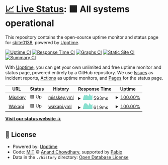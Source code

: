# [📈 Live Status](https://status.sbite0138.net): <!--live status--> **🟩 All systems operational**

This repository contains the open-source uptime monitor and status page for [sbite0138](https://status.sbite0138.net), powered by [Upptime](https://github.com/upptime/upptime).

[![Uptime CI](https://github.com/sbite0138/upptime/workflows/Uptime%20CI/badge.svg)](https://github.com/sbite0138/upptime/actions?query=workflow%3A%22Uptime+CI%22)
[![Response Time CI](https://github.com/sbite0138/upptime/workflows/Response%20Time%20CI/badge.svg)](https://github.com/sbite0138/upptime/actions?query=workflow%3A%22Response+Time+CI%22)
[![Graphs CI](https://github.com/sbite0138/upptime/workflows/Graphs%20CI/badge.svg)](https://github.com/sbite0138/upptime/actions?query=workflow%3A%22Graphs+CI%22)
[![Static Site CI](https://github.com/sbite0138/upptime/workflows/Static%20Site%20CI/badge.svg)](https://github.com/sbite0138/upptime/actions?query=workflow%3A%22Static+Site+CI%22)
[![Summary CI](https://github.com/sbite0138/upptime/workflows/Summary%20CI/badge.svg)](https://github.com/sbite0138/upptime/actions?query=workflow%3A%22Summary+CI%22)

With [Upptime](https://upptime.js.org), you can get your own unlimited and free uptime monitor and status page, powered entirely by a GitHub repository. We use [Issues](https://github.com/sbite0138/upptime/issues) as incident reports, [Actions](https://github.com/sbite0138/upptime/actions) as uptime monitors, and [Pages](https://status.sbite0138.net) for the status page.

<!--start: status pages-->
<!-- This summary is generated by Upptime (https://github.com/upptime/upptime) -->
<!-- Do not edit this manually, your changes will be overwritten -->
<!-- prettier-ignore -->
| URL | Status | History | Response Time | Uptime |
| --- | ------ | ------- | ------------- | ------ |
| <img alt="" src="https://icons.duckduckgo.com/ip3/misskey.sbite0138.net.ico" height="13"> [Misskey](https://misskey.sbite0138.net/) | 🟩 Up | [misskey.yml](https://github.com/sbite0138/upptime/commits/HEAD/history/misskey.yml) | <details><summary><img alt="Response time graph" src="./graphs/misskey/response-time-week.png" height="20"> 593ms</summary><br><a href="https://status.sbite0138.net/history/misskey"><img alt="Response time 659" src="https://img.shields.io/endpoint?url=https%3A%2F%2Fraw.githubusercontent.com%2Fsbite0138%2Fupptime%2FHEAD%2Fapi%2Fmisskey%2Fresponse-time.json"></a><br><a href="https://status.sbite0138.net/history/misskey"><img alt="24-hour response time 674" src="https://img.shields.io/endpoint?url=https%3A%2F%2Fraw.githubusercontent.com%2Fsbite0138%2Fupptime%2FHEAD%2Fapi%2Fmisskey%2Fresponse-time-day.json"></a><br><a href="https://status.sbite0138.net/history/misskey"><img alt="7-day response time 593" src="https://img.shields.io/endpoint?url=https%3A%2F%2Fraw.githubusercontent.com%2Fsbite0138%2Fupptime%2FHEAD%2Fapi%2Fmisskey%2Fresponse-time-week.json"></a><br><a href="https://status.sbite0138.net/history/misskey"><img alt="30-day response time 589" src="https://img.shields.io/endpoint?url=https%3A%2F%2Fraw.githubusercontent.com%2Fsbite0138%2Fupptime%2FHEAD%2Fapi%2Fmisskey%2Fresponse-time-month.json"></a><br><a href="https://status.sbite0138.net/history/misskey"><img alt="1-year response time 642" src="https://img.shields.io/endpoint?url=https%3A%2F%2Fraw.githubusercontent.com%2Fsbite0138%2Fupptime%2FHEAD%2Fapi%2Fmisskey%2Fresponse-time-year.json"></a></details> | <details><summary><a href="https://status.sbite0138.net/history/misskey">100.00%</a></summary><a href="https://status.sbite0138.net/history/misskey"><img alt="All-time uptime 99.05%" src="https://img.shields.io/endpoint?url=https%3A%2F%2Fraw.githubusercontent.com%2Fsbite0138%2Fupptime%2FHEAD%2Fapi%2Fmisskey%2Fuptime.json"></a><br><a href="https://status.sbite0138.net/history/misskey"><img alt="24-hour uptime 100.00%" src="https://img.shields.io/endpoint?url=https%3A%2F%2Fraw.githubusercontent.com%2Fsbite0138%2Fupptime%2FHEAD%2Fapi%2Fmisskey%2Fuptime-day.json"></a><br><a href="https://status.sbite0138.net/history/misskey"><img alt="7-day uptime 100.00%" src="https://img.shields.io/endpoint?url=https%3A%2F%2Fraw.githubusercontent.com%2Fsbite0138%2Fupptime%2FHEAD%2Fapi%2Fmisskey%2Fuptime-week.json"></a><br><a href="https://status.sbite0138.net/history/misskey"><img alt="30-day uptime 100.00%" src="https://img.shields.io/endpoint?url=https%3A%2F%2Fraw.githubusercontent.com%2Fsbite0138%2Fupptime%2FHEAD%2Fapi%2Fmisskey%2Fuptime-month.json"></a><br><a href="https://status.sbite0138.net/history/misskey"><img alt="1-year uptime 99.75%" src="https://img.shields.io/endpoint?url=https%3A%2F%2Fraw.githubusercontent.com%2Fsbite0138%2Fupptime%2FHEAD%2Fapi%2Fmisskey%2Fuptime-year.json"></a></details>
| <img alt="" src="https://icons.duckduckgo.com/ip3/wakapi.sbite0138.net.ico" height="13"> [Wakapi](https://wakapi.sbite0138.net/) | 🟩 Up | [wakapi.yml](https://github.com/sbite0138/upptime/commits/HEAD/history/wakapi.yml) | <details><summary><img alt="Response time graph" src="./graphs/wakapi/response-time-week.png" height="20"> 619ms</summary><br><a href="https://status.sbite0138.net/history/wakapi"><img alt="Response time 625" src="https://img.shields.io/endpoint?url=https%3A%2F%2Fraw.githubusercontent.com%2Fsbite0138%2Fupptime%2FHEAD%2Fapi%2Fwakapi%2Fresponse-time.json"></a><br><a href="https://status.sbite0138.net/history/wakapi"><img alt="24-hour response time 629" src="https://img.shields.io/endpoint?url=https%3A%2F%2Fraw.githubusercontent.com%2Fsbite0138%2Fupptime%2FHEAD%2Fapi%2Fwakapi%2Fresponse-time-day.json"></a><br><a href="https://status.sbite0138.net/history/wakapi"><img alt="7-day response time 619" src="https://img.shields.io/endpoint?url=https%3A%2F%2Fraw.githubusercontent.com%2Fsbite0138%2Fupptime%2FHEAD%2Fapi%2Fwakapi%2Fresponse-time-week.json"></a><br><a href="https://status.sbite0138.net/history/wakapi"><img alt="30-day response time 584" src="https://img.shields.io/endpoint?url=https%3A%2F%2Fraw.githubusercontent.com%2Fsbite0138%2Fupptime%2FHEAD%2Fapi%2Fwakapi%2Fresponse-time-month.json"></a><br><a href="https://status.sbite0138.net/history/wakapi"><img alt="1-year response time 625" src="https://img.shields.io/endpoint?url=https%3A%2F%2Fraw.githubusercontent.com%2Fsbite0138%2Fupptime%2FHEAD%2Fapi%2Fwakapi%2Fresponse-time-year.json"></a></details> | <details><summary><a href="https://status.sbite0138.net/history/wakapi">100.00%</a></summary><a href="https://status.sbite0138.net/history/wakapi"><img alt="All-time uptime 100.00%" src="https://img.shields.io/endpoint?url=https%3A%2F%2Fraw.githubusercontent.com%2Fsbite0138%2Fupptime%2FHEAD%2Fapi%2Fwakapi%2Fuptime.json"></a><br><a href="https://status.sbite0138.net/history/wakapi"><img alt="24-hour uptime 100.00%" src="https://img.shields.io/endpoint?url=https%3A%2F%2Fraw.githubusercontent.com%2Fsbite0138%2Fupptime%2FHEAD%2Fapi%2Fwakapi%2Fuptime-day.json"></a><br><a href="https://status.sbite0138.net/history/wakapi"><img alt="7-day uptime 100.00%" src="https://img.shields.io/endpoint?url=https%3A%2F%2Fraw.githubusercontent.com%2Fsbite0138%2Fupptime%2FHEAD%2Fapi%2Fwakapi%2Fuptime-week.json"></a><br><a href="https://status.sbite0138.net/history/wakapi"><img alt="30-day uptime 100.00%" src="https://img.shields.io/endpoint?url=https%3A%2F%2Fraw.githubusercontent.com%2Fsbite0138%2Fupptime%2FHEAD%2Fapi%2Fwakapi%2Fuptime-month.json"></a><br><a href="https://status.sbite0138.net/history/wakapi"><img alt="1-year uptime 100.00%" src="https://img.shields.io/endpoint?url=https%3A%2F%2Fraw.githubusercontent.com%2Fsbite0138%2Fupptime%2FHEAD%2Fapi%2Fwakapi%2Fuptime-year.json"></a></details>

<!--end: status pages-->

[**Visit our status website →**](https://status.sbite0138.net)

## 📄 License

- Powered by: [Upptime](https://github.com/upptime/upptime)
- Code: [MIT](./LICENSE) © [Anand Chowdhary](https://anandchowdhary.com), supported by [Pabio](https://pabio.com)
- Data in the `./history` directory: [Open Database License](https://opendatacommons.org/licenses/odbl/1-0/)
